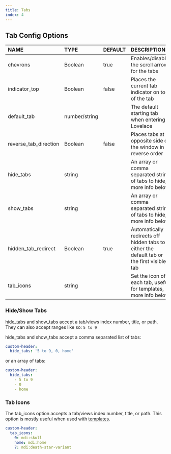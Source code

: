 ```yaml
---
title: Tabs
index: 4
---
```


## Tab Config Options

| NAME                  | TYPE          | DEFAULT | DESCRIPTION                                                                                |
| :-------------------- | :------------ | :------ | :----------------------------------------------------------------------------------------- |
| chevrons              | Boolean       | true    | Enables/disables the scroll arrows for the tabs                                            |
| indicator_top         | Boolean       | false   | Places the current tab indicator on top of the tab                                         |
| default_tab           | number/string |         | The default starting tab when entering Lovelace                                            |
| reverse_tab_direction | Boolean       | false   | Places tabs at opposite side of the window in reverse order                                |
| hide_tabs             | string        |         | An array or comma separated string of tabs to hide, more info below                        |
| show_tabs             | string        |         | An array or comma separated string of tabs to hide, more info below                        |
| hidden_tab_redirect   | Boolean       | true    | Automatically redirects off hidden tabs to either the default tab or the first visible tab |
| tab_icons             | string        |         | Set the icon of each tab, useful for templates, more info below                            |

### Hide/Show Tabs

hide_tabs and show_tabs accept a tab/views index number, title, or path. They can also accept ranges like so: `5 to 9`

hide_tabs and show_tabs accept a comma separated list of tabs:

```yaml
custom-header:
  hide_tabs: '5 to 9, 0, home'
```

or an array of tabs:

```yaml
custom-header:
  hide_tabs:
    - 5 to 9
    - 0
    - home
```

### Tab Icons

The tab_icons option accepts a tab/views index number, title, or path. This option is mostly useful when used with [templates](#templates).

```yaml
custom-header:
  tab_icons:
    0: mdi:skull
    home: mdi:home
    7: mdi:death-star-variant
```
